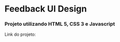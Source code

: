 <h1>Feedback UI Design</h1>

<h3>Projeto utilizando HTML 5, CSS 3 e Javascript</h3>

<p> Link do projeto: </p>